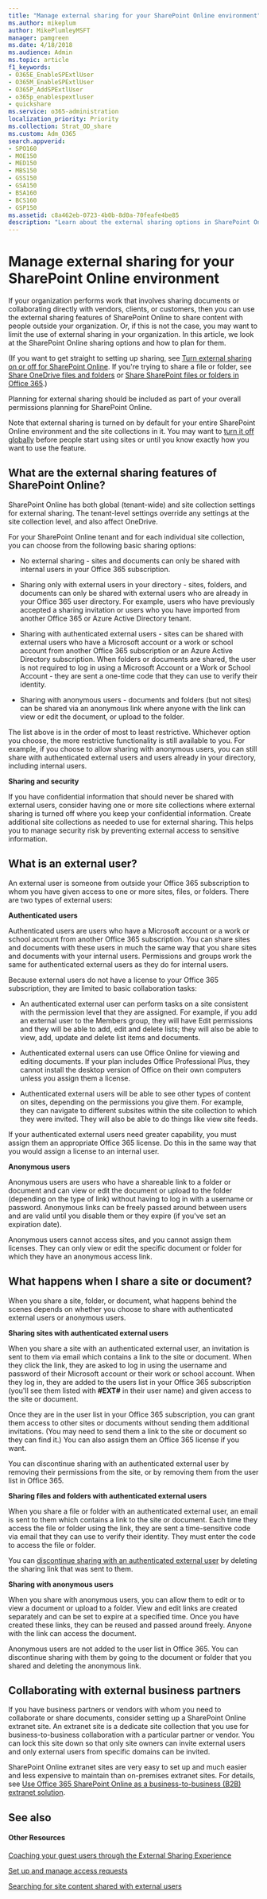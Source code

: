 ```yaml
---
title: "Manage external sharing for your SharePoint Online environment"
ms.author: mikeplum
author: MikePlumleyMSFT
manager: pamgreen
ms.date: 4/18/2018
ms.audience: Admin
ms.topic: article
f1_keywords:
- O365E_EnableSPExtlUser
- O365M_EnableSPExtlUser
- O365P_AddSPExtlUser
- o365p_enablespextluser
- quickshare
ms.service: o365-administration
localization_priority: Priority
ms.collection: Strat_OD_share
ms.custom: Adm_O365
search.appverid:
- SPO160
- MOE150
- MED150
- MBS150
- GSS150
- GSA150
- BSA160
- BCS160
- GSP150
ms.assetid: c8a462eb-0723-4b0b-8d0a-70feafe4be85
description: "Learn about the external sharing options in SharePoint Online."
---
```


# Manage external sharing for your SharePoint Online environment

If your organization performs work that involves sharing documents or collaborating directly with vendors, clients, or customers, then you can use the external sharing features of SharePoint Online to share content with people outside your organization. Or, if this is not the case, you may want to limit the use of external sharing in your organization. In this article, we look at the SharePoint Online sharing options and how to plan for them.
  
(If you want to get straight to setting up sharing, see [Turn external sharing on or off for SharePoint Online](turn-external-sharing-on-or-off-for-sharepoint-online.md). If you're trying to share a file or folder, see [Share OneDrive files and folders](https://support.office.com/article/9fcc2f7d-de0c-4cec-93b0-a82024800c07) or [Share SharePoint files or folders in Office 365](https://support.office.com/article/1fe37332-0f9a-4719-970e-d2578da4941c).)
  
Planning for external sharing should be included as part of your overall permissions planning for SharePoint Online.
  
Note that external sharing is turned on by default for your entire SharePoint Online environment and the site collections in it. You may want to [turn it off globally](turn-external-sharing-on-or-off-for-sharepoint-online.md) before people start using sites or until you know exactly how you want to use the feature. 
  
## What are the external sharing features of SharePoint Online?

SharePoint Online has both global (tenant-wide) and site collection settings for external sharing. The tenant-level settings override any settings at the site collection level, and also affect OneDrive.
  
For your SharePoint Online tenant and for each individual site collection, you can choose from the following basic sharing options:
  
- No external sharing - sites and documents can only be shared with internal users in your Office 365 subscription.
    
- Sharing only with external users in your directory - sites, folders, and documents can only be shared with external users who are already in your Office 365 user directory. For example, users who have previously accepted a sharing invitation or users who you have imported from another Office 365 or Azure Active Directory tenant.
    
- Sharing with authenticated external users - sites can be shared with external users who have a Microsoft account or a work or school account from another Office 365 subscription or an Azure Active Directory subscription. When folders or documents are shared, the user is not required to log in using a Microsoft Account or a Work or School Account - they are sent a one-time code that they can use to verify their identity.
    
- Sharing with anonymous users - documents and folders (but not sites) can be shared via an anonymous link where anyone with the link can view or edit the document, or upload to the folder.
    
The list above is in the order of most to least restrictive. Whichever option you choose, the more restrictive functionality is still available to you. For example, if you choose to allow sharing with anonymous users, you can still share with authenticated external users and users already in your directory, including internal users.
  
 **Sharing and security**
  
If you have confidential information that should never be shared with external users, consider having one or more site collections where external sharing is turned off where you keep your confidential information. Create additional site collections as needed to use for external sharing. This helps you to manage security risk by preventing external access to sensitive information.
  
## What is an external user?

An external user is someone from outside your Office 365 subscription to whom you have given access to one or more sites, files, or folders. There are two types of external users:
  
 **Authenticated users**
  
Authenticated users are users who have a Microsoft account or a work or school account from another Office 365 subscription. You can share sites and documents with these users in much the same way that you share sites and documents with your internal users. Permissions and groups work the same for authenticated external users as they do for internal users.
  
Because external users do not have a license to your Office 365 subscription, they are limited to basic collaboration tasks:
  
- An authenticated external user can perform tasks on a site consistent with the permission level that they are assigned. For example, if you add an external user to the Members group, they will have Edit permissions and they will be able to add, edit and delete lists; they will also be able to view, add, update and delete list items and documents.
    
- Authenticated external users can use Office Online for viewing and editing documents. If your plan includes Office Professional Plus, they cannot install the desktop version of Office on their own computers unless you assign them a license.
    
- Authenticated external users will be able to see other types of content on sites, depending on the permissions you give them. For example, they can navigate to different subsites within the site collection to which they were invited. They will also be able to do things like view site feeds.
    
If your authenticated external users need greater capability, you must assign them an appropriate Office 365 license. Do this in the same way that you would assign a license to an internal user.
  
 **Anonymous users**
  
Anonymous users are users who have a shareable link to a folder or document and can view or edit the document or upload to the folder (depending on the type of link) without having to log in with a username or password. Anonymous links can be freely passed around between users and are valid until you disable them or they expire (if you've set an expiration date).
  
Anonymous users cannot access sites, and you cannot assign them licenses. They can only view or edit the specific document or folder for which they have an anonymous access link.
  
## What happens when I share a site or document?

When you share a site, folder, or document, what happens behind the scenes depends on whether you choose to share with authenticated external users or anonymous users.
  
 **Sharing sites with authenticated external users**
  
When you share a site with an authenticated external user, an invitation is sent to them via email which contains a link to the site or document. When they click the link, they are asked to log in using the username and password of their Microsoft account or their work or school account. When they log in, they are added to the users list in your Office 365 subscription (you'll see them listed with **#EXT#** in their user name) and given access to the site or document. 
  
Once they are in the user list in your Office 365 subscription, you can grant them access to other sites or documents without sending them additional invitations. (You may need to send them a link to the site or document so they can find it.) You can also assign them an Office 365 license if you want.
  
You can discontinue sharing with an authenticated external user by removing their permissions from the site, or by removing them from the user list in Office 365.
  
 **Sharing files and folders with authenticated external users**
  
When you share a file or folder with an authenticated external user, an email is sent to them which contains a link to the site or document. Each time they access the file or folder using the link, they are sent a time-sensitive code via email that they can use to verify their identity. They must enter the code to access the file or folder.
  
You can [discontinue sharing with an authenticated external user](https://support.office.com/article/0a36470f-d7fe-40a0-bd74-0ac6c1e13323) by deleting the sharing link that was sent to them. 
  
 **Sharing with anonymous users**
  
When you share with anonymous users, you can allow them to edit or to view a document or upload to a folder. View and edit links are created separately and can be set to expire at a specified time. Once you have created these links, they can be reused and passed around freely. Anyone with the link can access the document.
  
Anonymous users are not added to the user list in Office 365. You can discontinue sharing with them by going to the document or folder that you shared and deleting the anonymous link.
  
## Collaborating with external business partners

If you have business partners or vendors with whom you need to collaborate or share documents, consider setting up a SharePoint Online extranet site. An extranet site is a dedicate site collection that you use for business-to-business collaboration with a particular partner or vendor. You can lock this site down so that only site owners can invite external users and only external users from specific domains can be invited.
  
SharePoint Online extranet sites are very easy to set up and much easier and less expensive to maintain than on-premises extranet sites. For details, see [Use Office 365 SharePoint Online as a business-to-business (B2B) extranet solution](use-office-365-sharepoint-online-as-a-business-to-business-b2b-extranet-solution.md).
  
## See also

#### Other Resources

[Coaching your guest users through the External Sharing Experience](https://techcommunity.microsoft.com/t5/SharePoint-Support-Blog/Coaching-your-guest-users-through-the-External-Sharing/ba-p/182739)
  
[Set up and manage access requests](https://support.office.com/article/94b26e0b-2822-49d4-929a-8455698654b3)
  
[Searching for site content shared with external users](https://go.microsoft.com/fwlink/?LinkId=620778)

